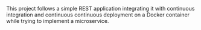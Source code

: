 This project follows a simple REST application integrating it with continuous integration and continuous continuous deployment on a Docker container while trying to implement a microservice.  
